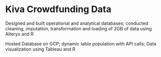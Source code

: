 # Kiva Crowdfunding Data 

Designed and built operational and analytical databases; conducted cleaning, imputation, transformation and loading of 2GB of data using Alteryx and R 

Hosted Database on GCP; dynamic table population with API calls; Data visualization using Tableau and R 
